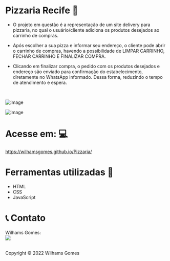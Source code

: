 # Pizzaria Recife 🍕

- O projeto em questão é a representação de um site delivery para pizzaria, no qual o usuário/cliente adiciona os produtos desejados ao carrinho de compras. 

- Após escolher a sua pizza e informar seu endereço, o cliente pode abrir o carrinho de compras, havendo a possibilidade de LIMPAR CARRINHO, FECHAR CARRINHO E FINALIZAR COMPRA. 

- Clicando em finalizar compra, o pedido com os produtos desejados e endereço são enviado para confirmação do estabelecimento, diretamente no WhatsApp informado. Dessa forma, reduzindo o tempo de atendimento e espera.

<BR>

![image](https://user-images.githubusercontent.com/71606861/160686184-496e6a8b-68a3-492d-90a5-e5fb65afc9d0.png)

![image](https://user-images.githubusercontent.com/71606861/160686287-a5a46392-d0f4-42ad-9f4d-b9acf9311ea5.png)

# Acesse em: 💻
  
https://wilhamsgomes.github.io/Pizzaria/
  
# Ferramentas utilizadas 🚀
- HTML
- CSS
- JavaScript

# 📞 Contato
Wilhams Gomes:<br>
<a href="https://www.linkedin.com/in/wilhamsgomes/" target="_blank"><img src="https://img.shields.io/badge/-LinkedIn-%230077B5?style=for-the-badge&logo=linkedin&logoColor=white"></a> 

<br>
Copyright © 2022 Wilhams Gomes
